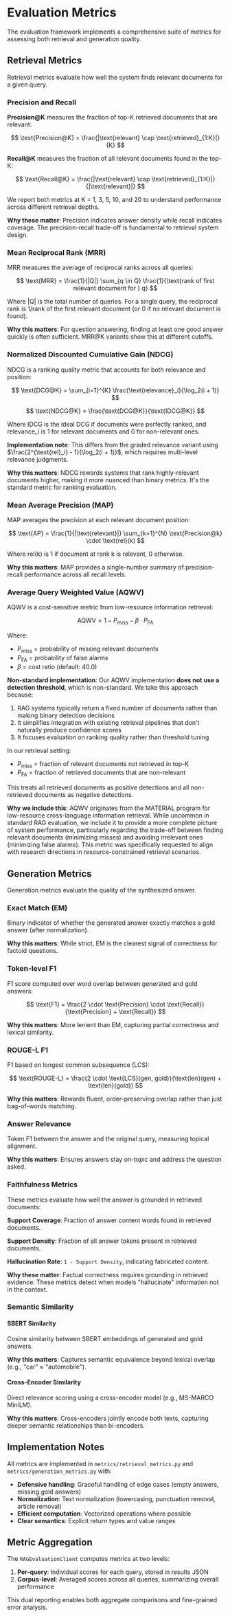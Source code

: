 # Evaluation Metrics

The evaluation framework implements a comprehensive suite of metrics for assessing both retrieval and generation quality.

## Retrieval Metrics

Retrieval metrics evaluate how well the system finds relevant documents for a given query.

### Precision and Recall

**Precision@K** measures the fraction of top-K retrieved documents that are relevant:

$$
\text{Precision@K} = \frac{|\text{relevant} \cap \text{retrieved}_{1:K}|}{K}
$$

**Recall@K** measures the fraction of all relevant documents found in the top-K:

$$
\text{Recall@K} = \frac{|\text{relevant} \cap \text{retrieved}_{1:K}|}{|\text{relevant}|}
$$

We report both metrics at K = 1, 3, 5, 10, and 20 to understand performance across different retrieval depths.

**Why these matter**: Precision indicates answer density while recall indicates coverage. The precision-recall trade-off is fundamental to retrieval system design.

### Mean Reciprocal Rank (MRR)

MRR measures the average of reciprocal ranks across all queries:

$$
\text{MRR} = \frac{1}{|Q|} \sum_{q \in Q} \frac{1}{\text{rank of first relevant document for } q}
$$

Where |Q| is the total number of queries. For a single query, the reciprocal rank is 1/rank of the first relevant document (or 0 if no relevant document is found).

**Why this matters**: For question answering, finding at least one good answer quickly is often sufficient. MRR@K variants show this at different cutoffs.

### Normalized Discounted Cumulative Gain (NDCG)

NDCG is a ranking quality metric that accounts for both relevance and position:

$$
\text{DCG@K} = \sum_{i=1}^{K} \frac{\text{relevance}_i}{\log_2(i + 1)}
$$

$$
\text{NDCG@K} = \frac{\text{DCG@K}}{\text{IDCG@K}}
$$

Where IDCG is the ideal DCG if documents were perfectly ranked, and relevance_i is 1 for relevant documents and 0 for non-relevant ones.

**Implementation note**: This differs from the graded relevance variant using $\frac{2^{\text{rel}_i} - 1}{\log_2(i + 1)}$, which requires multi-level relevance judgments.

**Why this matters**: NDCG rewards systems that rank highly-relevant documents higher, making it more nuanced than binary metrics. It's the standard metric for ranking evaluation.

### Mean Average Precision (MAP)

MAP averages the precision at each relevant document position:

$$
\text{AP} = \frac{1}{|\text{relevant}|} \sum_{k=1}^{N} \text{Precision@k} \cdot \text{rel}(k)
$$

Where rel(k) is 1 if document at rank k is relevant, 0 otherwise.

**Why this matters**: MAP provides a single-number summary of precision-recall performance across all recall levels.

### Average Query Weighted Value (AQWV)

AQWV is a cost-sensitive metric from low-resource information retrieval:

$$
\text{AQWV} = 1 - P_{\text{miss}} - \beta \cdot P_{\text{FA}}
$$

Where:

- $P_{\text{miss}}$ = probability of missing relevant documents
- $P_{\text{FA}}$ = probability of false alarms
- $\beta$ = cost ratio (default: 40.0)

**Non-standard implementation**: Our AQWV implementation **does not use a detection threshold**, which is non-standard. We take this approach because:

1. RAG systems typically return a fixed number of documents rather than making binary detection decisions
2. It simplifies integration with existing retrieval pipelines that don't naturally produce confidence scores
3. It focuses evaluation on ranking quality rather than threshold tuning

In our retrieval setting:

- $P_{\text{miss}}$ = fraction of relevant documents not retrieved in top-K
- $P_{\text{FA}}$ = fraction of retrieved documents that are non-relevant

This treats all retrieved documents as positive detections and all non-retrieved documents as negative detections.

**Why we include this**: AQWV originates from the MATERIAL program for low-resource cross-language information retrieval. While uncommon in standard RAG evaluation, we include it to provide a more complete picture of system performance, particularly regarding the trade-off between finding relevant documents (minimizing misses) and avoiding irrelevant ones (minimizing false alarms). This metric was specifically requested to align with research directions in resource-constrained retrieval scenarios.

## Generation Metrics

Generation metrics evaluate the quality of the synthesized answer.

### Exact Match (EM)

Binary indicator of whether the generated answer exactly matches a gold answer (after normalization).

**Why this matters**: While strict, EM is the clearest signal of correctness for factoid questions.

### Token-level F1

F1 score computed over word overlap between generated and gold answers:

$$
\text{F1} = \frac{2 \cdot \text{Precision} \cdot \text{Recall}}{\text{Precision} + \text{Recall}}
$$

**Why this matters**: More lenient than EM, capturing partial correctness and lexical similarity.

### ROUGE-L F1

F1 based on longest common subsequence (LCS):

$$
\text{ROUGE-L} = \frac{2 \cdot \text{LCS}(gen, gold)}{\text{len}(gen) + \text{len}(gold)}
$$

**Why this matters**: Rewards fluent, order-preserving overlap rather than just bag-of-words matching.

### Answer Relevance

Token F1 between the answer and the original query, measuring topical alignment.

**Why this matters**: Ensures answers stay on-topic and address the question asked.

### Faithfulness Metrics

These metrics evaluate how well the answer is grounded in retrieved documents:

**Support Coverage**: Fraction of answer content words found in retrieved documents.

**Support Density**: Fraction of all answer tokens present in retrieved documents.

**Hallucination Rate**: `1 - Support Density`, indicating fabricated content.

**Why these matter**: Factual correctness requires grounding in retrieved evidence. These metrics detect when models "hallucinate" information not in the context.

### Semantic Similarity

#### SBERT Similarity

Cosine similarity between SBERT embeddings of generated and gold answers.

**Why this matters**: Captures semantic equivalence beyond lexical overlap (e.g., "car" ≈ "automobile").

#### Cross-Encoder Similarity

Direct relevance scoring using a cross-encoder model (e.g., MS-MARCO MiniLM).

**Why this matters**: Cross-encoders jointly encode both texts, capturing deeper semantic relationships than bi-encoders.

## Implementation Notes

All metrics are implemented in `metrics/retrieval_metrics.py` and `metrics/generation_metrics.py` with:

- **Defensive handling**: Graceful handling of edge cases (empty answers, missing gold answers)
- **Normalization**: Text normalization (lowercasing, punctuation removal, article removal)
- **Efficient computation**: Vectorized operations where possible
- **Clear semantics**: Explicit return types and value ranges

## Metric Aggregation

The `RAGEvaluationClient` computes metrics at two levels:

1. **Per-query**: Individual scores for each query, stored in results JSON
2. **Corpus-level**: Averaged scores across all queries, summarizing overall performance

This dual reporting enables both aggregate comparisons and fine-grained error analysis.
